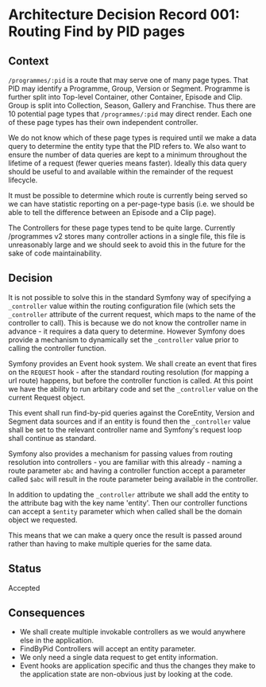 Architecture Decision Record 001: Routing Find by PID pages
===========================================================

Context
-------

`/programmes/:pid` is a route that may serve one of many page types. That PID
may identify a Programme, Group, Version or Segment. Programme is
further split into Top-level Container, other Container, Episode and Clip. Group
is split into Collection, Season, Gallery and Franchise. Thus there are 10
potential page types that `/programmes/:pid` may direct render. Each one of
these page types has their own independent controller.

We do not know which of these page types is required until we make a data query
to determine the entity type that the PID refers to. We also want to ensure the
number of data queries are kept to a minimum throughout the lifetime of a
request (fewer queries means faster). Ideally this data query should be
useful to and available within the remainder of the request lifecycle.

It must be possible to determine which route is currently being served so we can
have statistic reporting on a per-page-type basis (i.e. we should be able to
tell the difference between an Episode and a Clip page).

The Controllers for these page types tend to be quite large. Currently
/programmes v2 stores many controller actions in a single file, this file is
unreasonably large and we should seek to avoid this in the future for the sake
of code maintainability.


Decision
--------

It is not possible to solve this in the standard Symfony way of specifying a
`_controller` value within the routing configuration file (which sets the
`_controller` attribute of the current request, which maps to the
name of the controller to call). This is because we do not know the controller
name in advance - it requires a data query to determine. However Symfony does
provide a mechanism to dynamically set the `_controller` value prior to calling
the controller function.

Symfony provides an Event hook system. We shall create an event that fires on
the `REQUEST` hook - after the standard routing resolution (for mapping a url
route) happens, but before the controller function is called. At this point we
have the ability to run arbitary code and set the `_controller` value on the
current Request object.

This event shall run find-by-pid queries against the CoreEntity, Version and
Segment data sources and if an entity is found then the `_controller` value
shall be set to the relevant controller name and Symfony's request loop shall
continue as standard.

Symfony also provides a mechanism for passing values from routing resolution
into controllers - you are familiar with this already - naming a route
parameter `abc` and  having a controller function accept a parameter called
`$abc` will result in the route parameter being available in the controller.

In addition to updating the `_controller` attribute we shall add the entity to
the attribute bag with the key name 'entity'. Then our controller functions can
accept a `$entity` parameter which when called shall be the domain object we
requested.

This means that we can make a query once the result is passed around rather than
having to make multiple queries for the same data.


Status
------

Accepted


Consequences
------------

* We shall create multiple invokable controllers as we would anywhere else in
  the application.
* FindByPid Controllers will accept an entity parameter.
* We only need a single data request to get entity information.
* Event hooks are application specific and thus the changes they make to the
  application state are non-obvious just by looking at the code.
